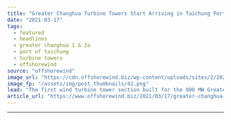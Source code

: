 ```yaml
---
title: "Greater Changhua Turbine Towers Start Arriving in Taichung Port"
date: "2021-03-17"
tags: 
  - featured
  - headlines
  - greater changhua 1 & 2a
  - port of taichung
  - turbine towers
  - offshorewind
source: "offshorewind"
image_url: "https://cdn.offshorewind.biz/wp-content/uploads/sites/2/2021/03/17123003/Greater-Changhua-Turbine-Towers-Start-Arriving-in-Taichung-Port.png"
image_fp: "/assets/img/post_thumbnails/42.png"
lead: "The first wind turbine tower section built for the 900 MW Greater Changhua 1"
article_url: "https://www.offshorewind.biz/2021/03/17/greater-changhua-turbine-towers-start-arriving-in-taichung-port/"
---
```


---
